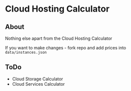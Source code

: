 # Cloud Hosting Calculator

## About

Nothing else apart from the Cloud Hosting Calculator

If you want to make changes - fork repo and add prices into ``data/instances.json``

## ToDo

- Cloud Storage Calculator
- Cloud Services Calculator
